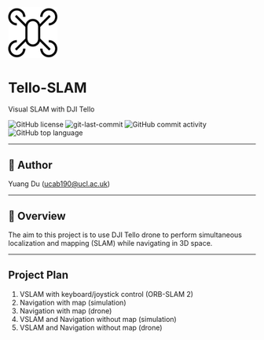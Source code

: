 <img src="https://github.com/alstondu/Tello-SLAM/blob/main/fig/drone-thin.png" width="100" />

# Tello-SLAM
Visual SLAM with DJI Tello

<div align="left">
<img src="https://img.shields.io/github/license/alstondu/Tello-SLAM ?style=flat-square&color=5D6D7E" alt="GitHub license" />
<img src="https://img.shields.io/github/last-commit/alstondu/Tello-SLAM?style=flat-square&color=5D6D7E" alt="git-last-commit" />
<img src="https://img.shields.io/github/commit-activity/m/alstondu/Tello-SLAM?style=flat-square&color=5D6D7E" alt="GitHub commit activity" />
<img src="https://img.shields.io/github/languages/top/alstondu/Tello-SLAM?style=flat-square&color=5D6D7E" alt="GitHub top language" />
</div>

---
## 🤝 Author
Yuang Du (ucab190@ucl.ac.uk)

---
## 📍 Overview
The aim to this project is to use DJI Tello drone to perform simultaneous localization and mapping (SLAM) while navigating in 3D space.

---
## Project Plan

1.	VSLAM with keyboard/joystick control (ORB-SLAM 2)
2.	Navigation with map (simulation)
3.	Navigation with map (drone)
4.	VSLAM and Navigation without map (simulation)
5.	VSLAM and Navigation without map (drone)
